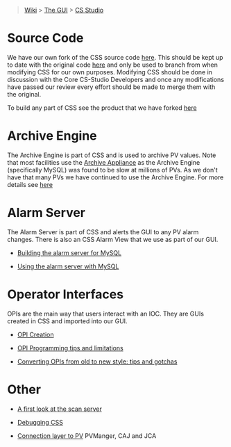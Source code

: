> [Wiki](Home) > [The GUI](The-GUI) > [CS Studio](GUI-CSS)

# Source Code

We have our own fork of the CSS source code [here](https://github.com/ISISComputingGroup/cs-studio). This should be kept up to date with the original code [here](https://github.com/ControlSystemStudio) and only be used to branch from when modifying CSS for our own purposes. Modifying CSS should be done in discussion with the Core CS-Studio Developers and once any modifications have passed our review every effort should be made to merge them with the original.

To build any part of CSS see the product that we have forked [here](https://github.com/ISISComputingGroup/org.csstudio.sns)

# Archive Engine

The Archive Engine is part of CSS and is used to archive PV values. Note that most facilities use the [Archive Appliance](https://slacmshankar.github.io/epicsarchiver_docs/index.html) as the Archive Engine (specifically MySQL) was found to be slow at millions of PVs. As we don't have that many PVs we have continued to use the Archive Engine. For more details see [here](https://github.com/ISISComputingGroup/ibex_developers_manual/wiki/CSS-Archive-Engine)

# Alarm Server

The Alarm Server is part of CSS and alerts the GUI to any PV alarm changes. There is also an CSS Alarm View that we use as part of our GUI.

* [Building the alarm server for MySQL](Building-the-alarm-server-for-mysql)

* [Using the alarm server with MySQL](Using-the-alarm-server-with-mysql)

# Operator Interfaces

OPIs are the main way that users interact with an IOC. They are GUIs created in CSS and imported into our GUI.

* [OPI Creation](OPI-Creation)

* [OPI Programming tips and limitations](CSS-programming-tips-and-limitations)

* [Converting OPIs from old to new style: tips and gotchas](Converting-to-New-Style-Tips-and-Gotchas)

# Other

* [A first look at the scan server](A-first-look-at-the-scan-server)

* [Debugging CSS](Debugging-CSS)

* [Connection layer to PV](PV-Connection-Layer) PVManger, CAJ and JCA